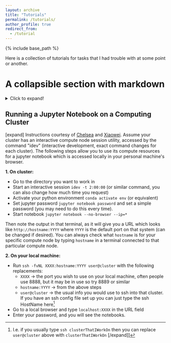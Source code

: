 ```yaml
---
layout: archive
title: "Tutorials"
permalink: /tutorials/
author_profile: true
redirect_from:
  - /tutorial
---
```


{% include base_path %}

Here is a collection of tutorials for tasks that I had trouble with at some point or another.

# A collapsible section with markdown
<details>
  <summary>Click to expand!</summary>
  <pre>
  
  ## Heading
  1. A numbered
  2. list
     * With some
     * Sub bullets

</pre>
</details>



## Running a Jupyter Notebook on a Computing Cluster
[expand]
Instructions courtesy of [Chelsea](https://hangchelseasu.github.io/) and [Xiaowei](https://space.mit.edu/people/ou-xiaowei/). Assume your cluster has an interactive compute node session utility, accessed by the command "idev" (interactive development, exact command changes for each cluster). The following steps allow you to use its compute resources for a jupyter notebook which is accessed locally in your personal machine's browser.  

**1. On cluster:**  
- Go to the directory you want to work in
- Start an interactive session `idev -t 2:00:00` (or similar command, you can also change how much time you request)
- Activate your python environment `conda activate env` (or equivalent)
- Set jupyter password `jupyter notebook password` and set a simple password (you may need to do this every time).
- Start notebook `jupyter notebook --no-browser --ip=*`

Then note the output in that terminal, as it will give you a URL which looks like `http://hostname:YYYY` where `YYYY` is the default port on that system (can be changed if desired). You can always check what `hostname` is for your specific compute node by typing `hostname` in a terminal connected to that particular compute node.

**2. On your local machine:**  
- Run `ssh -fvNL XXXX:hostname:YYYY user@cluster` with the following replacements:
    - `XXXX` -> the port you wish to use on your local machine, often people use 8888, but it may be in use so try 8889 or similar
    - `hostname:YYYY` -> from the above steps
    - `user@cluster` -> the usual info you would use to ssh into that cluster. If you have an ssh config file set up you can just type the ssh HostName here[^1]
- Go to a local browser and type `localhost:XXXX` in the URL field
- Enter your password, and you will see the notebooks.

[^1]: I.e. if you usually type `ssh clusterThatIWorkOn` then you can replace `user@cluster` above with `clusterThatIWorkOn`
[/expand]]
